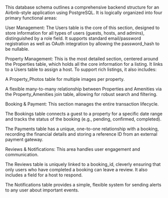 

This database schema outlines a comprehensive backend structure for an Airbnb-style application using PostgreSQL. It is logically organized into four primary functional areas:

User Management: The Users table is the core of this section, designed to store information for all types of users (guests, hosts, and admins), distinguished by a role field. It supports standard email/password registration as well as OAuth integration by allowing the password_hash to be nullable.

Property Management: This is the most detailed section, centered around the Properties table, which holds all the core information for a listing. It links to a Users table to assign a host. To support rich listings, it also includes:

A Property_Photos table for multiple images per property.

A flexible many-to-many relationship between Properties and Amenities via the Property_Amenities join table, allowing for robust search and filtering.

Booking & Payment: This section manages the entire transaction lifecycle.

The Bookings table connects a guest to a property for a specific date range and tracks the status of the booking (e.g., pending, confirmed, completed).

The Payments table has a unique, one-to-one relationship with a booking, recording the financial details and storing a reference ID from an external payment gateway.

Reviews & Notifications: This area handles user engagement and communication.

The Reviews table is uniquely linked to a booking_id, cleverly ensuring that only users who have completed a booking can leave a review. It also includes a field for a host to respond.

The Notifications table provides a simple, flexible system for sending alerts to any user about important events.